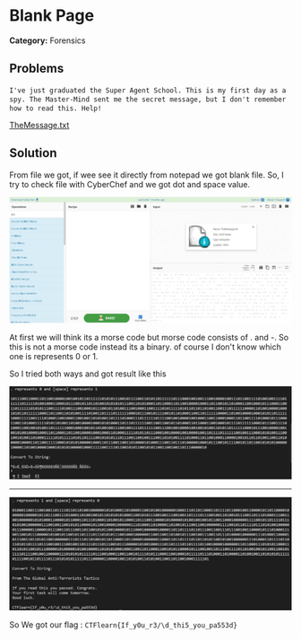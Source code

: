 # Blank Page
**Category:** Forensics


## Problems

```
I've just graduated the Super Agent School. This is my first day as a spy. The Master-Mind sent me the secret message, but I don't remember how to read this. Help!
```
[TheMessage.txt](https://ctflearn.com/challenge/download/959)


## Solution
From file we got, if wee see it directly from notepad we got blank file. So, I try to check file with CyberChef and we got dot and space value.

![image](assets/cyberchef_read_file.png)

At first we will think its a morse code but morse code consists of . and -. So this is not a morse code instead its a binary. of course I don't know which one is represents 0 or 1.

So I tried both ways and got result like this



![image](assets/space_as_one_and_dot_as_zero.png)

----------------------------------------------------------

![image](assets/space_as_zero_and_dot_as_one.png)


So We got our flag : `CTFlearn{If_y0u_r3/\d_thi5_you_pa553d}`
